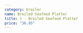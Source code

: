 ```yaml
---
category: broiler
name: Broiled Seafood Platter
title: 1 - Broiled Seafood Platter
price: "36.95"
---
```

